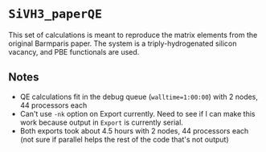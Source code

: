# `SiVH3_paperQE`

This set of calculations is meant to reproduce the matrix elements from the original Barmparis paper. The system is a triply-hydrogenated silicon vacancy, and PBE functionals are used.

## Notes

* QE calculations fit in the debug queue (`walltime=1:00:00`) with 2 nodes, 44 processors each
* Can't use `-nk` option on Export currently. Need to see if I can make this work because output in `Export` is currently serial. 
* Both exports took about 4.5 hours with 2 nodes, 44 processors each (not sure if parallel helps the rest of the code that's not output)
